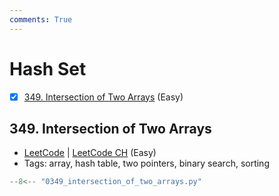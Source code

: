 ```yaml
---
comments: True
---
```


# Hash Set

- [x] [349. Intersection of Two Arrays](https://leetcode.cn/problems/intersection-of-two-arrays/) (Easy)

## 349. Intersection of Two Arrays

-   [LeetCode](https://leetcode.com/problems/intersection-of-two-arrays/) | [LeetCode CH](https://leetcode.cn/problems/intersection-of-two-arrays/) (Easy)
-   Tags: array, hash table, two pointers, binary search, sorting

```python title="349. Intersection of Two Arrays - Python Solution"
--8<-- "0349_intersection_of_two_arrays.py"
```
